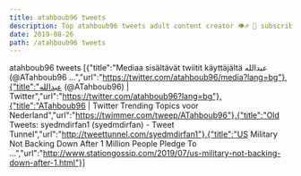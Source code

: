 ```yaml
---
title: atahboub96 tweets
description: Top atahboub96 tweets adult content creator 👁♐️ 👑 subscribe atahboub96 tweets to my porn site below IG atahboub96 tweets
date: 2019-08-26
path: /atahboub96 tweets
---
```


atahboub96 tweets
[{"title":"Mediaa sisältävät twiitit käyttäjältä عبدالله (@ATahboub96 ...","url":"https://twitter.com/atahboub96/media?lang=bg"},{"title":"عبدالله (@ATahboub96) | Twitter","url":"https://twitter.com/atahboub96?lang=bg"},{"title":"ATahboub96 | Twitter Trending Topics voor Nederland","url":"https://twimmer.com/tweep/ATahboub96"},{"title":"Old Tweets: syedmdirfan1 (syedmdirfan) - Tweet Tunnel","url":"http://tweettunnel.com/syedmdirfan1"},{"title":"US Military Not Backing Down After 1 Million People Pledge To ...","url":"http://www.stationgossip.com/2019/07/us-military-not-backing-down-after-1.html"}]


